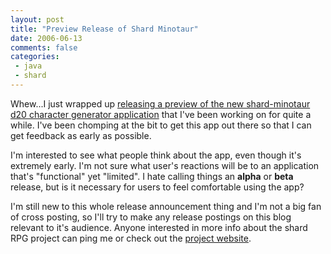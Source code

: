```yaml
---
layout: post
title: "Preview Release of Shard Minotaur"
date: 2006-06-13
comments: false
categories:
 - java
 - shard
---
```


Whew...I just wrapped up [releasing a preview of the new shard-minotaur d20 character generator application](http://wiki.codecrate.com/display/SHA/2006/06/13/Preview+Release+of+Shard+Minotaur) that I've been working on for quite a while. I've been chomping at the bit to get this app out there so that I can get feedback as early as possible.



I'm interested to see what people think about the app, even though it's extremely early. I'm not sure what user's reactions will be to an application that's "functional" yet "limited". I hate calling things an **alpha** or **beta** release, but is it necessary for users to feel comfortable using the app?



I'm still new to this whole release announcement thing and I'm not a big fan of cross posting, so I'll try to make any release postings on this blog relevant to it's audience. Anyone interested in more info about the shard RPG project can ping me or check out the [project website](http://shard.codecrate.com).
